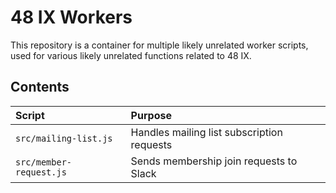 # 48 IX Workers

This repository is a container for multiple likely unrelated worker scripts, used for various likely unrelated functions related to 48 IX.

## Contents

| Script                  | Purpose                                    |
| :---------------------- | :----------------------------------------- |
| `src/mailing-list.js`   | Handles mailing list subscription requests |
| `src/member-request.js` | Sends membership join requests to Slack    |
